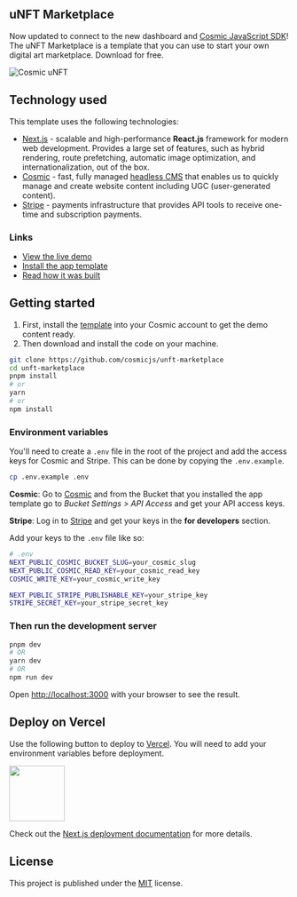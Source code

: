 ## uNFT Marketplace

Now updated to connect to the new dashboard and [Cosmic JavaScript SDK](https://www.npmjs.com/package/@cosmicjs/sdk)! The uNFT Marketplace is a template that you can use to start your own digital art marketplace. Download for free.

![Cosmic uNFT](https://user-images.githubusercontent.com/1950722/178328933-c6f0008f-a188-4678-9420-404dd1f02871.gif)

## Technology used

This template uses the following technologies:

- [Next.js](https://nextjs.org/) - scalable and high-performance **React.js** framework for modern web development. Provides a large set of features, such as hybrid rendering, route prefetching, automatic image optimization, and internationalization, out of the box.
- [Cosmic](https://www.cosmicjs.com/) - fast, fully managed [headless CMS](https://www.cosmicjs.com/headless-cms) that enables us to quickly manage and create website content including UGC (user-generated content).
- [Stripe](https://stripe.com/) - payments infrastructure that provides API tools to receive one-time and subscription payments.

### Links

- [View the live demo](https://unft-marketplace-cosmicjs.vercel.app/)
- [Install the app template](https://www.cosmicjs.com/apps/unft-marketplace)
- [Read how it was built](https://www.cosmicjs.com/articles/build-a-digital-art-marketplace-with-nextjs-cosmic-and-stripe)

## Getting started

1. First, install the [template](https://www.cosmicjs.com/marketplace/templates/unft-marketplace) into your Cosmic account to get the demo content ready.
2. Then download and install the code on your machine.

```bash
git clone https://github.com/cosmicjs/unft-marketplace
cd unft-marketplace
pnpm install
# or
yarn
# or
npm install
```

### Environment variables

You'll need to create a `.env` file in the root of the project and add the access keys for Cosmic and Stripe. This can be done by copying the `.env.example`.

```bash
cp .env.example .env
```

**Cosmic**: Go to [Cosmic](https://app.cosmicjs.com/) and from the Bucket that you installed the app template go to _Bucket Settings > API Access_ and get your API access keys.

**Stripe**: Log in to [Stripe](https://dashboard.stripe.com/) and get your keys in the **for developers** section.

Add your keys to the `.env` file like so:

```bash
# .env
NEXT_PUBLIC_COSMIC_BUCKET_SLUG=your_cosmic_slug
NEXT_PUBLIC_COSMIC_READ_KEY=your_cosmic_read_key
COSMIC_WRITE_KEY=your_cosmic_write_key

NEXT_PUBLIC_STRIPE_PUBLISHABLE_KEY=your_stripe_key
STRIPE_SECRET_KEY=your_stripe_secret_key
```

### Then run the development server

```bash
pnpm dev
# OR
yarn dev
# OR
npm run dev
```

Open [http://localhost:3000](http://localhost:3000) with your browser to see the result.

## Deploy on Vercel

<p>Use the following button to deploy to <a href="https://vercel.com/" rel="noopener noreferrer" target="_blank">Vercel</a>. You will need to add your environment variables before deployment.</p>
<p>
<a href="https://vercel.com/import/git?c=1&s=https://vercel.com/import/git?c=1&s=https://github.com/cosmicjs/nextjs-restaurant-website-cms&env=NEXT_PUBLIC_COSMIC_BUCKET_SLUG,NEXT_PUBLIC_COSMIC_READ_KEY,COSMIC_WRITE_KEY,NEXT_PUBLIC_STRIPE_PUBLISHABLE_KEY,STRIPE_SECRET_KEY" rel="noopener noreferrer" target="_blank"><img src="https://cdn.cosmicjs.com/d3f0d5e0-c064-11ea-9a05-6f8a16b0b14c-deploy-to-vercel.svg" style="width: 100px;" class="fr-fic fr-dib fr-fil"></a>
</p>

Check out the [Next.js deployment documentation](https://nextjs.org/docs/deployment) for more details.

## License

This project is published under the [MIT](LICENSE) license.
